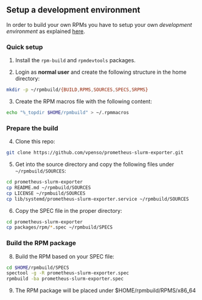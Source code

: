 ## Setup a development environment

In order to build your own RPMs you have to setup your own _development environment_ as explained [here](https://wiki.centos.org/HowTos/SetupRpmBuildEnvironment).

### Quick setup

1. Install the ``rpm-build`` and ``rpmdevtools`` packages.

2. Login as **normal user** and create the following structure in the home directory:
```bash
mkdir -p ~/rpmbuild/{BUILD,RPMS,SOURCES,SPECS,SRPMS}
```
3. Create the RPM macros file with the following content:
```bash
echo "%_topdir $HOME/rpmbuild" > ~/.rpmmacros
```

### Prepare the build
 
4. Clone this repo:
```bash
git clone https://github.com/vpenso/prometheus-slurm-exporter.git
```
5. Get into the source directory and copy the following files under ``~/rpmbuild/SOURCES``:
```bash
cd prometheus-slurm-exporter
cp README.md ~/rpmbuild/SOURCES
cp LICENSE ~/rpmbuild/SOURCES
cp lib/systemd/prometheus-slurm-exporter.service ~/rpmbuild/SOURCES
```
6. Copy the SPEC file in the proper directory:
```bash
cd prometheus-slurm-exporter
cp packages/rpm/*.spec ~/rpmbuild/SPECS
```

### Build the RPM package

8. Build the RPM based on your SPEC file:
```bash
cd $HOME/rpmbuild/SPECS
spectool -g -R prometheus-slurm-exporter.spec
rpmbuild -ba prometheus-slurm-exporter.spec
```
9. The RPM package will be placed under $HOME/rpmbuild/RPMS/x86_64
